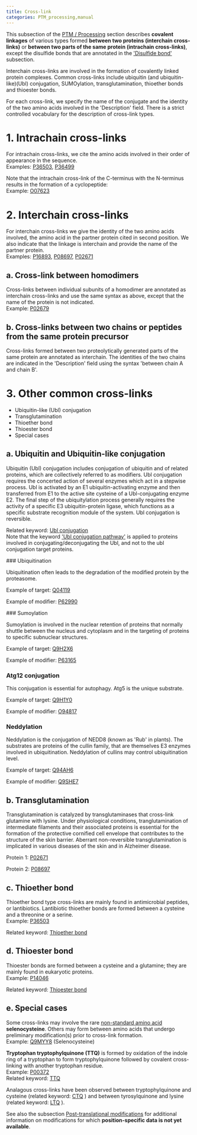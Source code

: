 ```yaml
---
title: Cross-link
categories: PTM_processing,manual
---
```


This subsection of the [PTM / Processing](https://www.uniprot.org/help/ptm%5Fprocessing%5Fsection) section describes **covalent linkages** of various types formed **between two proteins (interchain cross-links)** or **between two parts of the same protein (intrachain cross-links)**, except the disulfide bonds that are annotated in the ['Disulfide bond'](https://www.uniprot.org/help/disulfid) subsection.

Interchain cross-links are involved in the formation of covalently linked protein complexes. Common cross-links include ubiquitin (and ubiquitin-like)(Ubl) conjugation, SUMOylation, transglutamination, thioether bonds and thioester bonds.

For each cross-link, we specify the name of the conjugate and the identity of the two amino acids involved in the 'Description' field. There is a strict controlled vocabulary for the description of cross-link types.

# 1. Intrachain cross-links

For intrachain cross-links, we cite the amino acids involved in their order of appearance in the sequence.  
Examples: [P36503](https://www.uniprot.org/uniprotkb/P36503#ptm_processing), [P36499](https://www.uniprot.org/uniprotkb/P36499#ptm_processing)

Note that the intrachain cross-link of the C-terminus with the N-terminus results in the formation of a cyclopeptide:  
Example: [O07623](https://www.uniprot.org/uniprotkb/O07623#ptm_processing)

# 2. Interchain cross-links

For interchain cross-links we give the identity of the two amino acids involved, the amino acid in the partner protein cited in second position. We also indicate that the linkage is interchain and provide the name of the partner protein.  
Examples: [P16893](https://www.uniprot.org/uniprotkb/P16893#ptm_processing), [P08697](https://www.uniprot.org/uniprotkb/P08697#ptm_processing), [P02671](https://www.uniprot.org/uniprotkb/P02671#ptm_processing)

## a. Cross-link between homodimers

Cross-links between individual subunits of a homodimer are annotated as interchain cross-links and use the same syntax as above, except that the name of the protein is not indicated.  
Example: [P02679](https://www.uniprot.org/uniprotkb/P02679#ptm_processing)

## b. Cross-links between two chains or peptides from the same protein precursor

Cross-links formed between two proteolytically generated parts of the same protein are annotated as interchain. The identities of the two chains are indicated in the 'Description' field using the syntax 'between chain A and chain B'.

# 3. Other common cross-links

-   Ubiquitin-like (Ubl) conjugation
-   Transglutamination
-   Thioether bond
-   Thioester bond
-   Special cases

## a. Ubiquitin and Ubiquitin-like conjugation

Ubiquitin (Ubl) conjugation includes conjugation of ubiquitin and of related proteins, which are collectively referred to as modifiers. Ubl conjugation requires the concerted action of several enzymes which act in a stepwise process. Ubl is activated by an E1 ubiquitin-activating enzyme and then transferred from E1 to the active site cysteine of a Ubl-conjugating enzyme E2. The final step of the ubiquitylation process generally requires the activity of a specific E3 ubiquitin-protein ligase, which functions as a specific substrate recognition module of the system. Ubl conjugation is reversible.

Related keyword: [Ubl conjugation](https://www.uniprot.org/keywords/832)  
Note that the keyword ['Ubl conjugation pathway'](https://www.uniprot.org/keywords/833) is applied to proteins involved in conjugating/deconjugating the Ubl, and not to the ubl conjugation target proteins.

### Ubiquitination

Ubiquitination often leads to the degradation of the modified protein by the proteasome.

Example of target: [Q04119](https://www.uniprot.org/uniprotkb/Q04119#ptm%5Fprocessing)

Example of modifier: [P62990](https://www.uniprot.org/uniprotkb/P62990#ptm%5Fprocessing)

### Sumoylation

Sumoylation is involved in the nuclear retention of proteins that normally shuttle between the nucleus and cytoplasm and in the targeting of proteins to specific subnuclear structures.

Example of target: [Q9H2X6](https://www.uniprot.org/uniprotkb/Q9H2X6#ptm_processing)

Example of modifier: [P63165](https://www.uniprot.org/uniprotkb/P63165#ptm_processing)

### Atg12 conjugation

This conjugation is essential for autophagy. Atg5 is the unique substrate.

Example of target: [Q9H1Y0](https://www.uniprot.org/uniprotkb/Q9H1Y0#ptm_processing)

Example of modifier: [O94817](https://www.uniprot.org/uniprotkb/O94817#ptm_processing)

### Neddylation

Neddylation is the conjugation of NEDD8 (known as 'Rub' in plants). The substrates are proteins of the cullin family, that are themselves E3 enzymes involved in ubiquitination. Neddylation of cullins may control ubiquitination level.

Example of target: [Q94AH6](https://www.uniprot.org/uniprotkb/Q94AH6#ptm_processing)

Example of modifier: [Q9SHE7](https://www.uniprot.org/uniprotkb/Q9SHE7#ptm_processing)

## b. Transglutamination

Transglutamination is catalyzed by transglutaminases that cross-link glutamine with lysine. Under physiological conditions, tranglutamination of intermediate filaments and their associated proteins is essential for the formation of the protective cornified cell envelope that contributes to the structure of the skin barrier. Aberrant non-reversible transglutamination is implicated in various diseases of the skin and in Alzheimer disease.

Protein 1: [P02671](https://www.uniprot.org/uniprotkb/P02671#ptm_processing)

Protein 2: [P08697](https://www.uniprot.org/uniprotkb/P08697#ptm_processing)

## c. Thioether bond

Thioether bond type cross-links are mainly found in antimicrobial peptides, or lantibiotics. Lantibiotic thioether bonds are formed between a cysteine and a threonine or a serine.  
Example: [P36503](https://www.uniprot.org/uniprotkb/P36503#ptm_processing)

Related keyword: [Thioether bond](https://www.uniprot.org/keywords/883)

## d. Thioester bond

Thioester bonds are formed between a cysteine and a glutamine; they are mainly found in eukaryotic proteins.  
Example: [P14046](https://www.uniprot.org/uniprotkb/P14046#ptm_processing)

Related keyword: [Thioester bond](https://www.uniprot.org/keywords/882)

## e. Special cases

Some cross-links may involve the rare [non-standard amino acid](https://www.uniprot.org/help/non%5Fstd) **selenocysteine**. Others may form between amino acids that undergo preliminary modification(s) prior to cross-link formation.  
Example: [Q9MYY8](https://www.uniprot.org/uniprotkb/Q9MYY8#ptm_processing) (Selenocysteine)

**Tryptophan tryptophylquinone (TTQ)** is formed by oxidation of the indole ring of a tryptophan to form tryptophylquinone followed by covalent cross-linking with another tryptophan residue.  
Example: [P00372](https://www.uniprot.org/uniprotkb/P00372#ptm_processing)  
Related keyword: [TTQ](https://www.uniprot.org/keywords/824)

Analagous cross-links have been observed between tryptophylquinone and cysteine (related keyword: [CTQ](https://www.uniprot.org/keywords/885) ) and between tyrosylquinone and lysine (related keyword: [LTQ](https://www.uniprot.org/keywords/886) ).

See also the subsection [Post-translational modifications](https://www.uniprot.org/help/post-translational%5Fmodification) for additional information on modifications for which **position-specific data is not yet available**.
